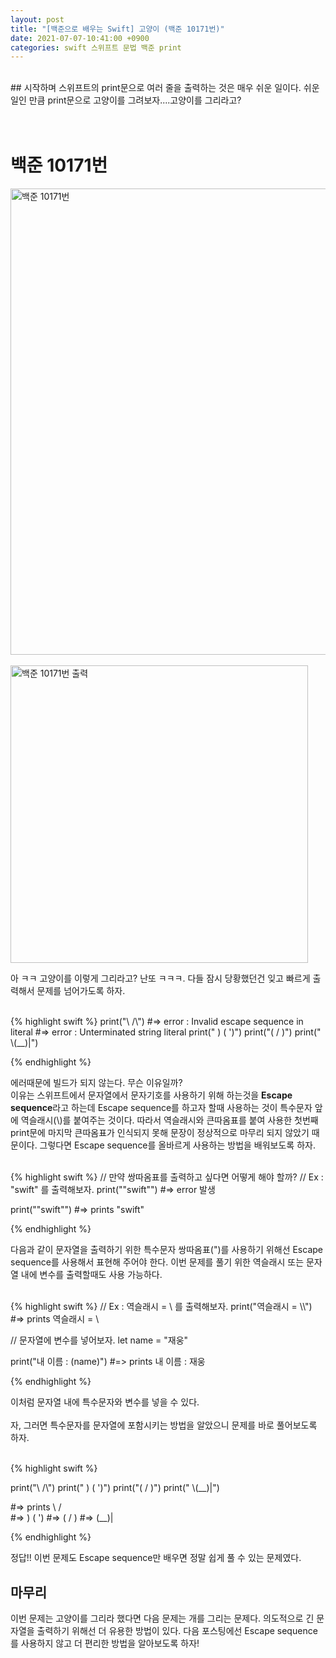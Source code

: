 ```yaml
---
layout: post
title: "[백준으로 배우는 Swift] 고양이 (백준 10171번)"
date: 2021-07-07-10:41:00 +0900
categories: swift 스위프트 문법 백준 print
---
```

<br/>
## 시작하며
스위프트의 print문으로 여러 줄을 출력하는 것은 매우 쉬운 일이다. 쉬운 일인 만큼 print문으로 고양이를 그려보자....고양이를 그리라고?
<br/>
<br/>
<br/>

# 백준 10171번

<img width="746" alt="백준 10171번" src="https://user-images.githubusercontent.com/83946704/124684088-60671480-df09-11eb-83ff-49795432b1db.png">
<br/>
<br/>
<img width="476" alt="백준 10171번 출력" src="https://user-images.githubusercontent.com/83946704/124684152-7d034c80-df09-11eb-9165-28f1d9fc2652.png">

아 ㅋㅋ 고양이를 이렇게 그리라고? 난또 ㅋㅋㅋ. 다들 잠시 당황했던건 잊고 빠르게 출력해서 문제를 넘어가도록 하자.

<br/>
{% highlight swift %}
print("\    /\")
#=> error : Invalid escape sequence in literal
#=> error : Unterminated string literal
print(" )  ( ')")
print("(  /  )")
print(" \(__)|")

{% endhighlight %}

에러때문에 빌드가 되지 않는다. 무슨 이유일까?<br/>
이유는 스위프트에서 문자열에서 문자기호를 사용하기 위해 하는것을 **Escape sequence**라고 하는데 Escape sequence를 하고자 할때 사용하는 것이 특수문자 앞에 역슬래시(\\)를 붙여주는 것이다. 따라서 역슬래시와 큰따옴표를 붙여 사용한 첫번째 print문에 마지막 큰따옴표가 인식되지 못해 문장이 정상적으로 마무리 되지 않았기 때문이다. 그렇다면 Escape sequence를 올바르게 사용하는 방법을 배워보도록 하자.

<br/>
{% highlight swift %}
// 만약 쌍따옴표를 출력하고 싶다면 어떻게 해야 할까?
// Ex : "swift" 를 출력해보자.
print(""swift"")
#=> error 발생

print("\"swift\"")
#=> prints "swift"

{% endhighlight %}

다음과 같이 문자열을 출력하기 위한 특수문자 쌍따옴표(")를 사용하기 위해선 Escape sequence를 사용해서 표현해 주어야 한다. 이번 문제를 풀기 위한 역슬래시 또는 문자열 내에 변수를 출력할때도 사용 가능하다.

<br/>
{% highlight swift %}
// Ex : 역슬래시 = \ 를 출력해보자.
print("역슬래시 = \\")
#=> prints 역슬래시 = \

// 문자열에 변수를 넣어보자.
let name = "재웅"

print("내 이름 : \(name)")
#=> prints 내 이름 : 재웅

{% endhighlight %}

이처럼 문자열 내에 특수문자와 변수를 넣을 수 있다.
<br/>
<br/>
자, 그러면 특수문자를 문자열에 포함시키는 방법을 알았으니 문제를 바로 풀어보도록 하자.

<br/>
{% highlight swift %}

print("\\    /\\")
print(" )  ( ')")
print("(  /  )")
print(" \\(__)|")

#=> prints \    /\
#=>         )  ( ')
#=>        (  /  )
#=>         \(__)|

{% endhighlight %}

정답!! 이번 문제도 Escape sequence만 배우면 정말 쉽게 풀 수 있는 문제였다.

## 마무리
이번 문제는 고양이를 그리라 했다면 다음 문제는 개를 그리는 문제다. 의도적으로 긴 문자열을 출력하기 위해선 더 유용한 방법이 있다. 다음 포스팅에선 Escape sequence를 사용하지 않고 더 편리한 방법을 알아보도록 하자!
